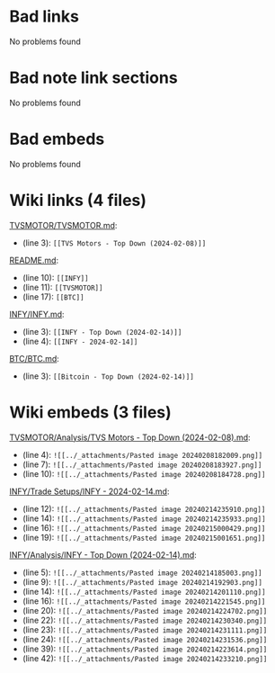 # Bad links 
No problems found



# Bad note link sections
No problems found



# Bad embeds 
No problems found

# Wiki links (4 files)
[TVSMOTOR/TVSMOTOR.md](TVSMOTOR/TVSMOTOR.md): 
- (line 3): `[[TVS Motors - Top Down (2024-02-08)]]`


[README.md](README.md): 
- (line 10): `[[INFY]]`
- (line 11): `[[TVSMOTOR]]`
- (line 17): `[[BTC]]`


[INFY/INFY.md](INFY/INFY.md): 
- (line 3): `[[INFY - Top Down (2024-02-14)]]`
- (line 4): `[[INFY - 2024-02-14]]`


[BTC/BTC.md](BTC/BTC.md): 
- (line 3): `[[Bitcoin - Top Down (2024-02-14)]]`




# Wiki embeds (3 files)
[TVSMOTOR/Analysis/TVS Motors - Top Down (2024-02-08).md](TVSMOTOR/Analysis/TVS%20Motors%20-%20Top%20Down%20(2024-02-08).md): 
- (line 4): `![[../_attachments/Pasted image 20240208182009.png]]`
- (line 7): `![[../_attachments/Pasted image 20240208183927.png]]`
- (line 10): `![[../_attachments/Pasted image 20240208184728.png]]`


[INFY/Trade Setups/INFY - 2024-02-14.md](INFY/Trade%20Setups/INFY%20-%202024-02-14.md): 
- (line 12): `![[../_attachments/Pasted image 20240214235910.png]]`
- (line 14): `![[../_attachments/Pasted image 20240214235933.png]]`
- (line 16): `![[../_attachments/Pasted image 20240215000429.png]]`
- (line 19): `![[../_attachments/Pasted image 20240215001651.png]]`


[INFY/Analysis/INFY - Top Down (2024-02-14).md](INFY/Analysis/INFY%20-%20Top%20Down%20(2024-02-14).md): 
- (line 5): `![[../_attachments/Pasted image 20240214185003.png]]`
- (line 9): `![[../_attachments/Pasted image 20240214192903.png]]`
- (line 14): `![[../_attachments/Pasted image 20240214201110.png]]`
- (line 16): `![[../_attachments/Pasted image 20240214221545.png]]`
- (line 20): `![[../_attachments/Pasted image 20240214224702.png]]`
- (line 22): `![[../_attachments/Pasted image 20240214230340.png]]`
- (line 23): `![[../_attachments/Pasted image 20240214231111.png]]`
- (line 24): `![[../_attachments/Pasted image 20240214231536.png]]`
- (line 39): `![[../_attachments/Pasted image 20240214223614.png]]`
- (line 42): `![[../_attachments/Pasted image 20240214233210.png]]`


